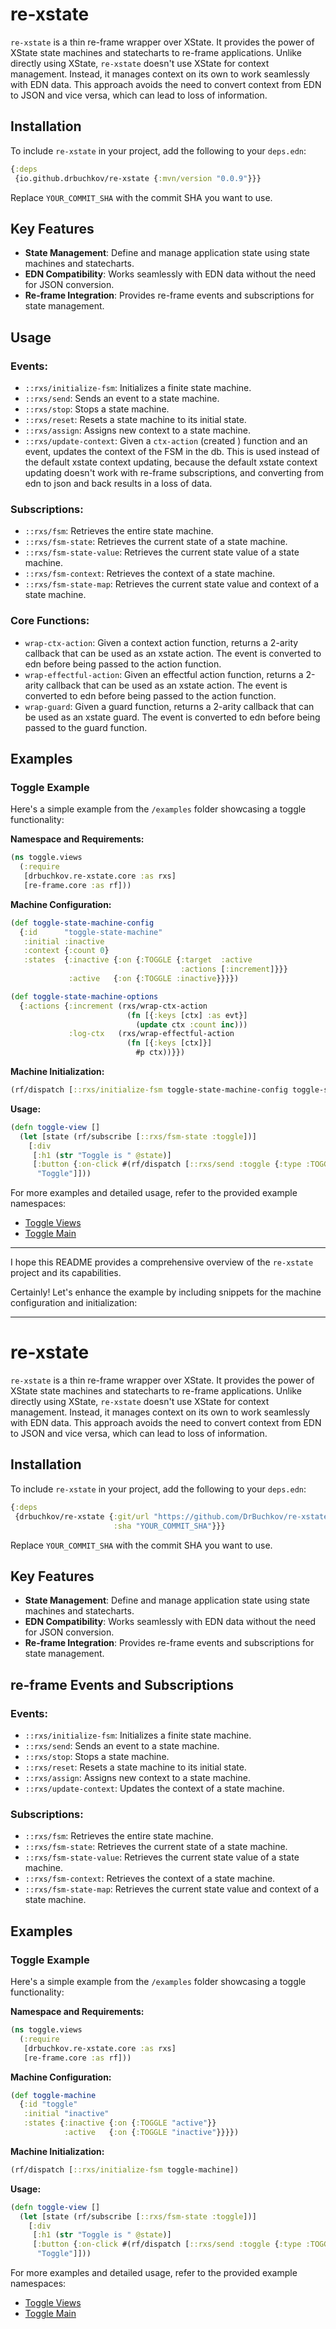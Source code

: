 # re-xstate

`re-xstate` is a thin re-frame wrapper over XState. It provides the power of XState state machines and statecharts to
re-frame applications. Unlike directly using XState, `re-xstate` doesn't use XState for context management. Instead, it
manages context on its own to work seamlessly with EDN data. This approach avoids the need to convert context from EDN
to JSON and vice versa, which can lead to loss of information.

## Installation

To include `re-xstate` in your project, add the following to your `deps.edn`:

```clojure
{:deps
 {io.github.drbuchkov/re-xstate {:mvn/version "0.0.9"}}}
```

Replace `YOUR_COMMIT_SHA` with the commit SHA you want to use.

## Key Features

- **State Management**: Define and manage application state using state machines and statecharts.
- **EDN Compatibility**: Works seamlessly with EDN data without the need for JSON conversion.
- **Re-frame Integration**: Provides re-frame events and subscriptions for state management.

## Usage

### Events:

- `::rxs/initialize-fsm`: Initializes a finite state machine.
- `::rxs/send`: Sends an event to a state machine.
- `::rxs/stop`: Stops a state machine.
- `::rxs/reset`: Resets a state machine to its initial state.
- `::rxs/assign`: Assigns new context to a state machine.
- `::rxs/update-context`: Given a `ctx-action` (created ) function and an event, updates the context of the FSM in the
  db.
  This is used instead of the default xstate context updating, because the default xstate context updating
  doesn't work with re-frame subscriptions, and converting from edn to json and back results in a loss of data.

### Subscriptions:

- `::rxs/fsm`: Retrieves the entire state machine.
- `::rxs/fsm-state`: Retrieves the current state of a state machine.
- `::rxs/fsm-state-value`: Retrieves the current state value of a state machine.
- `::rxs/fsm-context`: Retrieves the context of a state machine.
- `::rxs/fsm-state-map`: Retrieves the current state value and context of a state machine.

### Core Functions:

- `wrap-ctx-action`: Given a context action function, returns a 2-arity callback that can be used as an xstate action.
  The event is converted to edn before being passed to the action function.
- `wrap-effectful-action`: Given an effectful action function, returns a 2-arity callback that can be used as an
  xstate action. The event is converted to edn before being passed to the action function.
- `wrap-guard`: Given a guard function, returns a 2-arity callback that can be used as an xstate guard. The event is
  converted to edn before being passed to the guard function.

## Examples

### Toggle Example

Here's a simple example from the `/examples` folder showcasing a toggle functionality:

**Namespace and Requirements:**

```clojure
(ns toggle.views
  (:require
   [drbuchkov.re-xstate.core :as rxs]
   [re-frame.core :as rf]))
```

**Machine Configuration:**

```clojure
(def toggle-state-machine-config
  {:id      "toggle-state-machine"
   :initial :inactive
   :context {:count 0}
   :states  {:inactive {:on {:TOGGLE {:target  :active
                                      :actions [:increment]}}}
             :active   {:on {:TOGGLE :inactive}}}})

(def toggle-state-machine-options
  {:actions {:increment (rxs/wrap-ctx-action
                          (fn [{:keys [ctx] :as evt}]
                            (update ctx :count inc)))
             :log-ctx   (rxs/wrap-effectful-action
                          (fn [{:keys [ctx]}]
                            #p ctx))}})
```

**Machine Initialization:**

```clojure
(rf/dispatch [::rxs/initialize-fsm toggle-state-machine-config toggle-state-machine-options])
```

**Usage:**

```clojure
(defn toggle-view []
  (let [state (rf/subscribe [::rxs/fsm-state :toggle])]
    [:div
     [:h1 (str "Toggle is " @state)]
     [:button {:on-click #(rf/dispatch [::rxs/send :toggle {:type :TOGGLE}])}
      "Toggle"]]))
```

For more examples and detailed usage, refer to the provided example namespaces:

- [Toggle Views](https://raw.githubusercontent.com/DrBuchkov/re-xstate/main/examples/toggle/src/toggle/views.cljs)
- [Toggle Main](https://raw.githubusercontent.com/DrBuchkov/re-xstate/main/examples/toggle/src/toggle/main.cljs)

---

I hope this README provides a comprehensive overview of the `re-xstate` project and its capabilities.

Certainly! Let's enhance the example by including snippets for the machine configuration and initialization:

---

# re-xstate

`re-xstate` is a thin re-frame wrapper over XState. It provides the power of XState state machines and statecharts to re-frame applications. Unlike directly using XState, `re-xstate` doesn't use XState for context management. Instead, it manages context on its own to work seamlessly with EDN data. This approach avoids the need to convert context from EDN to JSON and vice versa, which can lead to loss of information.

## Installation

To include `re-xstate` in your project, add the following to your `deps.edn`:

```clojure
{:deps
 {drbuchkov/re-xstate {:git/url "https://github.com/DrBuchkov/re-xstate"
                       :sha "YOUR_COMMIT_SHA"}}}
```

Replace `YOUR_COMMIT_SHA` with the commit SHA you want to use.

## Key Features

- **State Management**: Define and manage application state using state machines and statecharts.
- **EDN Compatibility**: Works seamlessly with EDN data without the need for JSON conversion.
- **Re-frame Integration**: Provides re-frame events and subscriptions for state management.

## re-frame Events and Subscriptions

### Events:

- `::rxs/initialize-fsm`: Initializes a finite state machine.
- `::rxs/send`: Sends an event to a state machine.
- `::rxs/stop`: Stops a state machine.
- `::rxs/reset`: Resets a state machine to its initial state.
- `::rxs/assign`: Assigns new context to a state machine.
- `::rxs/update-context`: Updates the context of a state machine.

### Subscriptions:

- `::rxs/fsm`: Retrieves the entire state machine.
- `::rxs/fsm-state`: Retrieves the current state of a state machine.
- `::rxs/fsm-state-value`: Retrieves the current state value of a state machine.
- `::rxs/fsm-context`: Retrieves the context of a state machine.
- `::rxs/fsm-state-map`: Retrieves the current state value and context of a state machine.

## Examples

### Toggle Example

Here's a simple example from the `/examples` folder showcasing a toggle functionality:

**Namespace and Requirements:**

```clojure
(ns toggle.views
  (:require
   [drbuchkov.re-xstate.core :as rxs]
   [re-frame.core :as rf]))
```

**Machine Configuration:**

```clojure
(def toggle-machine
  {:id "toggle"
   :initial "inactive"
   :states {:inactive {:on {:TOGGLE "active"}}
            :active   {:on {:TOGGLE "inactive"}}}})
```

**Machine Initialization:**

```clojure
(rf/dispatch [::rxs/initialize-fsm toggle-machine])
```

**Usage:**

```clojure
(defn toggle-view []
  (let [state (rf/subscribe [::rxs/fsm-state :toggle])]
    [:div
     [:h1 (str "Toggle is " @state)]
     [:button {:on-click #(rf/dispatch [::rxs/send :toggle {:type :TOGGLE}])}
      "Toggle"]]))
```

For more examples and detailed usage, refer to the provided example namespaces:

- [Toggle Views](https://raw.githubusercontent.com/DrBuchkov/re-xstate/main/examples/toggle/src/toggle/views.cljs)
- [Toggle Main](https://raw.githubusercontent.com/DrBuchkov/re-xstate/main/examples/toggle/src/toggle/main.cljs)